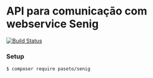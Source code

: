 # API para comunicação com webservice Senig

[![Build Status](https://travis-ci.org/paseto/senig.svg?branch=master)](https://travis-ci.org/paseto/senig)

### Setup

```sh
$ composer require paseto/senig
```
